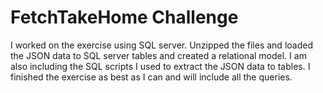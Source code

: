 # FetchTakeHome Challenge
I worked on the exercise using SQL server. Unzipped the files and loaded the JSON data to SQL server tables and created a relational model. I am also including the SQL scripts I used to extract the JSON data to tables. I finished the exercise as best as I can and will include all the queries.

